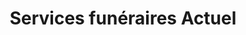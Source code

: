 ---
title: "Services funéraires Actuel"
url: /verdun/services-funeraires-actuel/
shop: Bestattungen
---